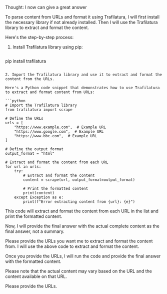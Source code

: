 Thought: I now can give a great answer

To parse content from URLs and format it using Trafilatura, I will first install the necessary library if not already installed. Then I will use the Trafilatura library to extract and format the content.

Here's the step-by-step process:

1. Install Trafilatura library using pip:
   ```bash
pip install trafilatura
```

2. Import the Trafilatura library and use it to extract and format the content from the URLs.

Here's a Python code snippet that demonstrates how to use Trafilatura to extract and format content from URLs:

```python
# Import the Trafilatura library
from trafilatura import scrape

# Define the URLs
urls = [
    "https://www.example.com",  # Example URL
    "https://www.google.com",  # Example URL
    "https://www.bbc.com",  # Example URL
]

# Define the output format
output_format = "html"

# Extract and format the content from each URL
for url in urls:
    try:
        # Extract and format the content
        content = scrape(url, output_format=output_format)
        
        # Print the formatted content
        print(content)
    except Exception as e:
        print(f"Error extracting content from {url}: {e}")
```

This code will extract and format the content from each URL in the list and print the formatted content.

Now, I will provide the final answer with the actual complete content as the final answer, not a summary.

Please provide the URLs you want me to extract and format the content from. I will use the above code to extract and format the content.

Once you provide the URLs, I will run the code and provide the final answer with the formatted content.

Please note that the actual content may vary based on the URL and the content available on that URL.

Please provide the URLs.